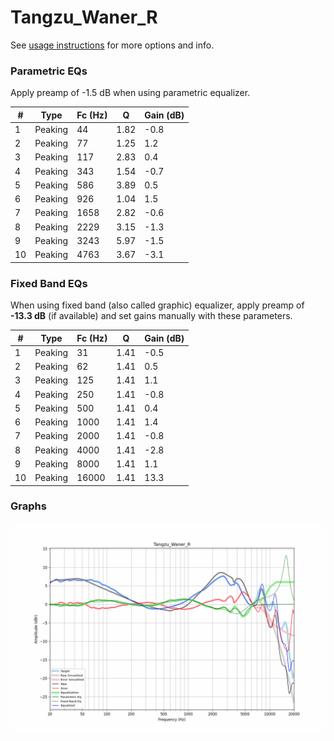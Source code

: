 # Tangzu_Waner_R
See [usage instructions](https://github.com/jaakkopasanen/AutoEq#usage) for more options and info.

### Parametric EQs
Apply preamp of -1.5 dB when using parametric equalizer.

|   # | Type    |   Fc (Hz) |    Q |   Gain (dB) |
|-----|---------|-----------|------|-------------|
|   1 | Peaking |        44 | 1.82 |        -0.8 |
|   2 | Peaking |        77 | 1.25 |         1.2 |
|   3 | Peaking |       117 | 2.83 |         0.4 |
|   4 | Peaking |       343 | 1.54 |        -0.7 |
|   5 | Peaking |       586 | 3.89 |         0.5 |
|   6 | Peaking |       926 | 1.04 |         1.5 |
|   7 | Peaking |      1658 | 2.82 |        -0.6 |
|   8 | Peaking |      2229 | 3.15 |        -1.3 |
|   9 | Peaking |      3243 | 5.97 |        -1.5 |
|  10 | Peaking |      4763 | 3.67 |        -3.1 |

### Fixed Band EQs
When using fixed band (also called graphic) equalizer, apply preamp of **-13.3 dB** (if available) and set gains manually with these parameters.

|   # | Type    |   Fc (Hz) |    Q |   Gain (dB) |
|-----|---------|-----------|------|-------------|
|   1 | Peaking |        31 | 1.41 |        -0.5 |
|   2 | Peaking |        62 | 1.41 |         0.5 |
|   3 | Peaking |       125 | 1.41 |         1.1 |
|   4 | Peaking |       250 | 1.41 |        -0.8 |
|   5 | Peaking |       500 | 1.41 |         0.4 |
|   6 | Peaking |      1000 | 1.41 |         1.4 |
|   7 | Peaking |      2000 | 1.41 |        -0.8 |
|   8 | Peaking |      4000 | 1.41 |        -2.8 |
|   9 | Peaking |      8000 | 1.41 |         1.1 |
|  10 | Peaking |     16000 | 1.41 |        13.3 |

### Graphs
![](./Tangzu_Waner_R.png)
